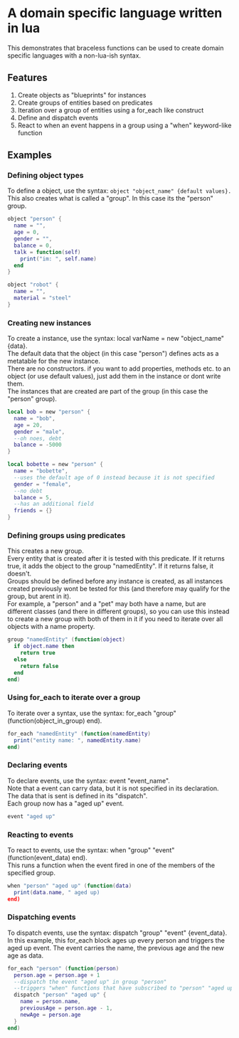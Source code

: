 # A domain specific language written in lua
This demonstrates that braceless functions can be used to create domain specific languages with a non-lua-ish syntax.

## Features
1. Create objects as "blueprints" for instances
2. Create groups of entities based on predicates
3. Iteration over a group of entities using a for_each like construct
4. Define and dispatch events
5. React to when an event happens in a group using a "when" keyword-like function

## Examples
### Defining object types
To define a object, use the syntax: ```object "object_name" {default values}. ``` <br>
This also creates what is called a "group". In this case its the "person" group. <br>
```lua
object "person" {
  name = "",
  age = 0,
  gender = "",
  balance = 0,
  talk = function(self)
    print("im: ", self.name)
  end
}

object "robot" {
  name = "",
  material = "steel"
}
```
### Creating new instances
To create a instance, use the syntax: local varName = new "object_name" {data}. <br>
The default data that the object (in this case "person") defines acts as a metatable for the new instance. <br>
There are no constructors. if you want to add properties, methods etc. to an object (or use default values), just add them in the instance or dont write them. <br>
The instances that are created are part of the group (in this case the "person" group). <br>
```lua
local bob = new "person" {
  name = "bob",
  age = 20,
  gender = "male",
  --oh noes, debt
  balance = -5000
}

local bobette = new "person" {
  name = "bobette",
  --uses the default age of 0 instead because it is not specified
  gender = "female",
  --no debt
  balance = 5,
  --has an additional field
  friends = {}
}
```
### Defining groups using predicates
This creates a new group. <br>
Every entity that is created after it is tested with this predicate. If it returns true, it adds the object to the group "namedEntity". If it returns false, it doesn't. <br>
Groups should be defined before any instance is created, as all instances created previously wont be tested for this (and therefore may qualify for the group, but arent in it). <br>
For example, a "person" and a "pet" may both have a name, but are different classes (and there in different groups), so you can use this instead to create a new group with both of them in it if you need to iterate over all objects with a name property. <br>
```lua
group "namedEntity" (function(object)
  if object.name then
    return true
  else
    return false
  end
end)
```
### Using for_each to iterate over a group
To iterate over a syntax, use the syntax: for_each "group" (function(object_in_group) end). <br>
```lua
for_each "namedEntity" (function(namedEntity)
  print("entity name: ", namedEntity.name)
end)
```
### Declaring events
To declare events, use the syntax: event "event_name". <br>
Note that a event can carry data, but it is not specified in its declaration. The data that is sent is defined in its "dispatch". <br>
Each group now has a "aged up" event. <br>
```lua
event "aged up"
```
### Reacting to events
To react to events, use the syntax: when "group" "event" (function(event_data) end). <br>
This runs a function when the event fired in one of the members of the specified group. <br>
```lua
when "person" "aged up" (function(data)
  print(data.name, " aged up)
end)
```
### Dispatching events
To dispatch events, use the syntax: dispatch "group" "event" {event_data}. <br>
In this example, this for_each block ages up every person and triggers the aged up event. The event carries the name, the previous age and the new age as data. <br>
```lua
for_each "person" (function(person)
  person.age = person.age + 1
  --dispatch the event "aged up" in group "person"
  --triggers "when" functions that have subscribed to "person" "aged up"
  dispatch "person" "aged up" {
    name = person.name,
    previousAge = person.age - 1,
    newAge = person.age
  }
end)
```
